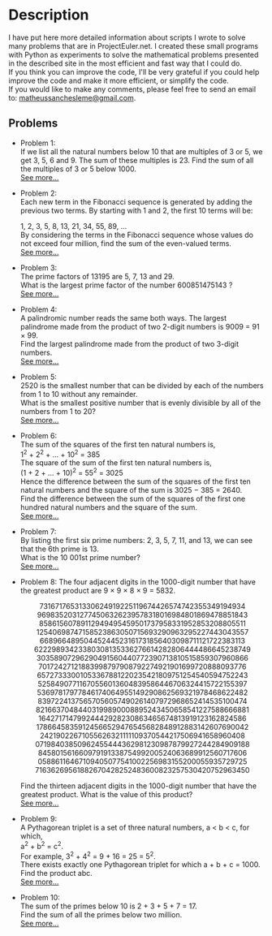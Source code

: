 
<h1>Description</h1>  
<p>  
I have put here more detailed information about scripts I wrote to solve many problems that are in ProjectEuler.net. I created these small programs with Python as experiments to solve the mathematical problems presented in the described site in the most efficient and fast way that I could do.<br/>
If you think you can improve the code, I'll be very grateful if you could help improve the code and make it more efficient, or simplify the code.<br/>
If you would like to make any comments, please feel free to send an email to: <a href="mailto:matheussanchesleme@gmail.com">matheussanchesleme@gmail.com</a>.
</p>
<h2>Problems</h2>  

<ul>
  
<li>
<p>  
Problem 1:<br/>
If we list all the natural numbers below 10 that are multiples of 3 or 5, we get 3, 5, 6 and 9. The sum of these multiples is 23.
Find the sum of all the multiples of 3 or 5 below 1000.<br/>
<a href="https://github.com/Monoclinico/Project-Euler-Solutions/blob/master/euler_1.py">See more...</a>
</p>
</li>
  
<li>
<p>
Problem 2:<br/>
Each new term in the Fibonacci sequence is generated by adding the previous two terms. By starting with 1 and 2, the first 10 terms will be:<br/>

1, 2, 3, 5, 8, 13, 21, 34, 55, 89, ...
<br/>
By considering the terms in the Fibonacci sequence whose values do not exceed four million, find the sum of the even-valued terms.<br/>
<a href="https://github.com/Monoclinico/Project-Euler-Solutions/blob/master/euler_2.py">See more...</a>
</p>
</li>  
<li>
<p>
Problem 3:<br/>
The prime factors of 13195 are 5, 7, 13 and 29.<br/>
What is the largest prime factor of the number 600851475143 ?<br/>
<a href="https://github.com/Monoclinico/Project-Euler-Solutions/blob/master/euler_3.py">See more...</a>
</p>
</li>
<li>
<p>
Problem 4:<br/>
A palindromic number reads the same both ways. The largest palindrome made from the product of two 2-digit numbers is 9009 = 91 × 99.<br/>
Find the largest palindrome made from the product of two 3-digit numbers.<br/><a href="https://github.com/Monoclinico/Project-Euler-Solutions/blob/master/euler_4.py">See more...</a></p>
</li>
<li>
<p>
Problem 5:<br/>
2520 is the smallest number that can be divided by each of the numbers from 1 to 10 without any remainder.<br/>
What is the smallest positive number that is evenly divisible by all of the numbers from 1 to 20?<br/>
<a href="https://github.com/Monoclinico/Project-Euler-Solutions/blob/master/euler_5.py">See more...</a>
</p>
</li>
<li>
<p>
Problem 6: <br/>
The sum of the squares of the first ten natural numbers is,<br/>
1<sup>2</sup> + 2<sup>2</sup> + ... + 10<sup>2</sup> = 385<br/>
The square of the sum of the first ten natural numbers is,<br/>
(1 + 2 + ... + 10)<sup>2</sup> = 55<sup>2</sup> = 3025<br/>
Hence the difference between the sum of the squares of the first ten natural numbers and the square of the sum is 3025 − 385 = 2640.<br/>
Find the difference between the sum of the squares of the first one hundred natural numbers and the square of the sum.<br/>
<a href="https://github.com/Monoclinico/Project-Euler-Solutions/blob/master/euler_6.py">See more...</a>
</p>
</li>
<li>
  <p>
    Problem 7: <br/>
    By listing the first six prime numbers: 2, 3, 5, 7, 11, and 13, we can see that the 6th prime is 13.<br/>
    What is the 10 001st prime number?<br/><a href="https://github.com/Monoclinico/Project-Euler-Solutions/blob/master/euler_7.py">See more...</a>
  </p>
</li>
<li>
  <p>
    Problem 8:
    The four adjacent digits in the 1000-digit number that have the greatest product are 9 × 9 × 8 × 9 = 5832.<br/></p>
    <p align="center">
    73167176531330624919225119674426574742355349194934<br/>
    96983520312774506326239578318016984801869478851843<br/>
    85861560789112949495459501737958331952853208805511<br/>
    12540698747158523863050715693290963295227443043557<br/>
    66896648950445244523161731856403098711121722383113<br/>
    62229893423380308135336276614282806444486645238749<br/>
    30358907296290491560440772390713810515859307960866<br/>
    70172427121883998797908792274921901699720888093776<br/>
    65727333001053367881220235421809751254540594752243<br/>
    52584907711670556013604839586446706324415722155397<br/>
    53697817977846174064955149290862569321978468622482<br/>
    83972241375657056057490261407972968652414535100474<br/>
    82166370484403199890008895243450658541227588666881<br/>
    16427171479924442928230863465674813919123162824586<br/>
    17866458359124566529476545682848912883142607690042<br/>
    24219022671055626321111109370544217506941658960408<br/>
    07198403850962455444362981230987879927244284909188<br/>
    84580156166097919133875499200524063689912560717606<br/>
    05886116467109405077541002256983155200055935729725<br/>
    71636269561882670428252483600823257530420752963450<br/>
    </p><p>
    Find the thirteen adjacent digits in the 1000-digit number that have the greatest product. What is the value of this product?<br/>
    <a href="https://github.com/Monoclinico/Project-Euler-Solutions/blob/master/euler_8.py">See more...</a>
  </p>
</li>
<li>
  <p>
    Problem 9:<br/>
    A Pythagorean triplet is a set of three natural numbers, a < b < c, for which,<br/>
    a<sup>2</sup> + b<sup>2</sup> = c<sup>2</sup>.<br/>
    For example, 3<sup>2</sup> + 4<sup>2</sup> = 9 + 16 = 25 = 5<sup>2</sup>.<br/>
    There exists exactly one Pythagorean triplet for which a + b + c = 1000.<br/>
    Find the product abc.<br/><a href="https://github.com/Monoclinico/Project-Euler-Solutions/blob/master/euler_9.py">See more...</a>
  </p>
</li>
<li>
  <p>
    Problem 10:<br/>
    The sum of the primes below 10 is 2 + 3 + 5 + 7 = 17.<br/>
    Find the sum of all the primes below two million.<br/><a href="https://github.com/Monoclinico/Project-Euler-Solutions/blob/master/euler_10.py">See more...</a>
  </p>
</li>
</ul>
